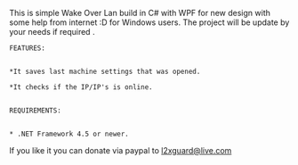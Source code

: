This is simple Wake Over Lan build in C# with WPF for new design with some help from internet :D for Windows users.
The project will be update by your needs if required .


    FEATURES:
  
  
    *It saves last machine settings that was opened.

    *It checks if the IP/IP's is online.


    REQUIREMENTS:
    

    * .NET Framework 4.5 or newer.

If you like it you can donate via paypal to l2xguard@live.com
